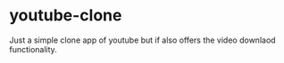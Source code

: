 # youtube-clone
Just a simple clone app of youtube but if also offers the video downlaod functionality.
